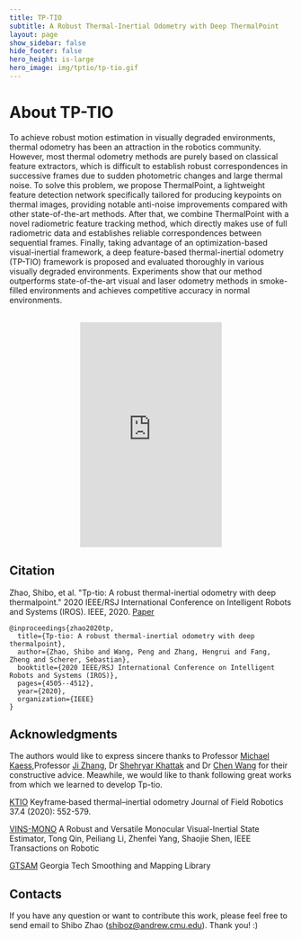 ```yaml
---
title: TP-TIO
subtitle: A Robust Thermal-Inertial Odometry with Deep ThermalPoint
layout: page
show_sidebar: false
hide_footer: false
hero_height: is-large
hero_image: img/tptio/tp-tio.gif
---
```


# About TP-TIO

To achieve robust motion estimation in visually degraded environments, thermal odometry has been an attraction in the robotics community. However, most thermal odometry methods are purely based on classical feature extractors, which is difficult to establish robust correspondences in successive frames due to sudden photometric changes and large thermal noise. To solve this problem, we propose ThermalPoint, a lightweight feature detection network specifically tailored for producing keypoints on thermal images, providing notable anti-noise improvements compared with other state-of-the-art methods. After that, we combine ThermalPoint with a novel radiometric feature tracking method, which directly makes use of full radiometric data and establishes reliable correspondences between sequential frames. Finally, taking advantage of an optimization-based visual-inertial framework, a deep feature-based thermal-inertial odometry (TP-TIO) framework is proposed and evaluated thoroughly in various visually degraded environments. Experiments show that our method outperforms state-of-the-art visual and laser odometry methods in smoke-filled environments and achieves competitive accuracy in normal environments.

<div>
<br>
    <iframe width="100%" height="400" style="display: block; margin-left: auto; margin-right: auto; width: 50%;"  src="https://www.youtube.com/embed/aa4whgmYTqY" title="Website - Sensor Video" frameborder="0" allow="accelerometer; autoplay; clipboard-write; encrypted-media; gyroscope; picture-in-picture" allowfullscreen></iframe>
</div>

<script>

    window.onload = function () {
        let p = document.getElementsByClassName("title is-2")[0].parentElement;
        p.style.background = "rgba(10, 10, 10, 0.5)";
        p.style.borderRadius = "20px";
        p.style.padding = "20px";
        p.style.width = "fit-content";
        p.style.margin = "0px";
    }

    let p = document.getElementsByClassName("title is-2")[0].parentElement;
    p.style.background = "rgba(10, 10, 10, 0.5)";
    p.style.borderRadius = "20px";
    p.style.padding = "20px";
    p.style.width = "fit-content";
    p.style.margin = "0px";
</script>

## Citation

Zhao, Shibo, et al. "Tp-tio: A robust thermal-inertial odometry with deep thermalpoint." 2020 IEEE/RSJ International Conference on Intelligent Robots and Systems (IROS). IEEE, 2020. [Paper](https://arxiv.org/abs/2012.03455)

```
@inproceedings{zhao2020tp,
  title={Tp-tio: A robust thermal-inertial odometry with deep thermalpoint},
  author={Zhao, Shibo and Wang, Peng and Zhang, Hengrui and Fang, Zheng and Scherer, Sebastian},
  booktitle={2020 IEEE/RSJ International Conference on Intelligent Robots and Systems (IROS)},
  pages={4505--4512},
  year={2020},
  organization={IEEE}
}
```

## Acknowledgments

The authors would like to express sincere thanks to Professor [Michael Kaess](https://www.cs.cmu.edu/~kaess/),Professor [Ji Zhang](https://frc.ri.cmu.edu/~zhangji/), Dr [Shehryar Khattak](https://scholar.google.com/citations?user=CZ1hgVoAAAAJ&hl=en) and Dr [Chen Wang](https://scholar.google.com/citations?user=vZfmKl4AAAAJ&hl=en) for their constructive advice. Meawhile, we would like to thank following great works from which we learned to develop Tp-tio. 

[KTIO](https://onlinelibrary.wiley.com/doi/abs/10.1002/rob.21932) Keyframe‐based thermal–inertial odometry Journal of Field Robotics 37.4 (2020): 552-579.

[VINS-MONO](https://ieeexplore.ieee.org/document/8421746?arnumber=8421746&source=authoralert) A Robust and Versatile Monocular Visual-Inertial State Estimator, Tong Qin, Peiliang Li, Zhenfei Yang, Shaojie Shen, IEEE Transactions on Robotic 

[GTSAM](https://github.com/borglab/gtsam) Georgia Tech Smoothing and Mapping Library

## Contacts

If you have any question or want to contribute this work, please feel free to send email to Shibo Zhao (shiboz@andrew.cmu.edu).  Thank you! :)
